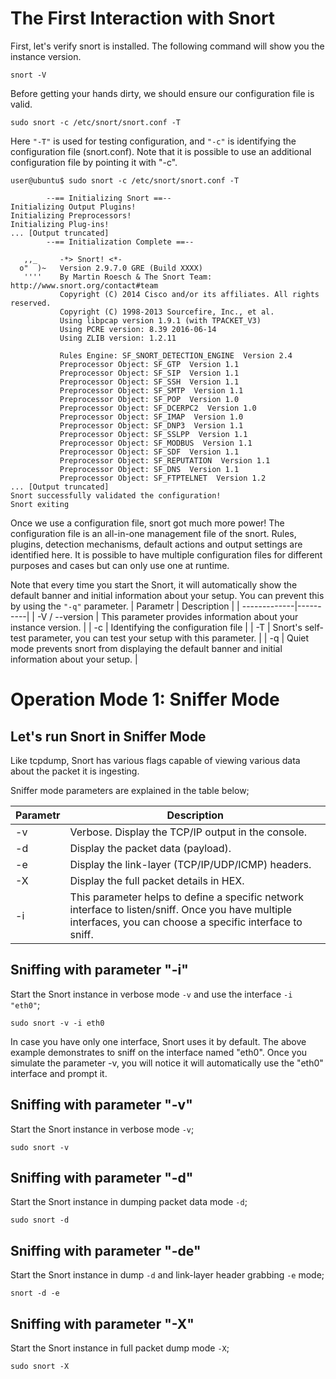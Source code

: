 # The First Interaction with Snort

First, let's verify snort is installed. The following command will show you the instance version.

```shell
snort -V
```

Before getting your hands dirty, we should ensure our configuration file is valid.
```shell
sudo snort -c /etc/snort/snort.conf -T 
```

Here `"-T"` is used for testing configuration, and `"-c"` is identifying the configuration file (snort.conf). Note that it is possible to use an additional configuration file by pointing it with "-c". 

```shell 
user@ubuntu$ sudo snort -c /etc/snort/snort.conf -T 

        --== Initializing Snort ==--
Initializing Output Plugins!
Initializing Preprocessors!
Initializing Plug-ins!
... [Output truncated]
        --== Initialization Complete ==--

   ,,_     -*> Snort! <*-
  o"  )~   Version 2.9.7.0 GRE (Build XXXX) 
   ''''    By Martin Roesch & The Snort Team: http://www.snort.org/contact#team
           Copyright (C) 2014 Cisco and/or its affiliates. All rights reserved.
           Copyright (C) 1998-2013 Sourcefire, Inc., et al.
           Using libpcap version 1.9.1 (with TPACKET_V3)
           Using PCRE version: 8.39 2016-06-14
           Using ZLIB version: 1.2.11

           Rules Engine: SF_SNORT_DETECTION_ENGINE  Version 2.4  
           Preprocessor Object: SF_GTP  Version 1.1  
           Preprocessor Object: SF_SIP  Version 1.1  
           Preprocessor Object: SF_SSH  Version 1.1  
           Preprocessor Object: SF_SMTP  Version 1.1  
           Preprocessor Object: SF_POP  Version 1.0  
           Preprocessor Object: SF_DCERPC2  Version 1.0  
           Preprocessor Object: SF_IMAP  Version 1.0  
           Preprocessor Object: SF_DNP3  Version 1.1  
           Preprocessor Object: SF_SSLPP  Version 1.1  
           Preprocessor Object: SF_MODBUS  Version 1.1  
           Preprocessor Object: SF_SDF  Version 1.1  
           Preprocessor Object: SF_REPUTATION  Version 1.1  
           Preprocessor Object: SF_DNS  Version 1.1  
           Preprocessor Object: SF_FTPTELNET  Version 1.2  
... [Output truncated]
Snort successfully validated the configuration!
Snort exiting
```

Once we use a configuration file, snort got much more power! The configuration file is an all-in-one management file of the snort. Rules, plugins, detection mechanisms, default actions and output settings are identified here. It is possible to have multiple configuration files for different purposes and cases but can only use one at runtime.

Note that every time you start the Snort, it will automatically show the default banner and initial information about your setup. You can prevent this by using the `"-q"` parameter.
| Parametr | Description |
| -------------|----------|
| -V / --version | This parameter provides information about your instance version. |
| -c | Identifying the configuration file |
| -T | Snort's self-test parameter, you can test your setup with this parameter. |
| -q | 	Quiet mode prevents snort from displaying the default banner and initial information about your setup. |

# Operation Mode 1: Sniffer Mode

## Let's run Snort in Sniffer Mode

Like tcpdump, Snort has various flags capable of viewing various data about the packet it is ingesting.

Sniffer mode parameters are explained in the table below;

| Parametr | Description |
| -------------|----------|
| -v | Verbose. Display the TCP/IP output in the console. |
| -d | Display the packet data (payload). |
| -e | Display the link-layer (TCP/IP/UDP/ICMP) headers.  |
| -X | Display the full packet details in HEX. |
| -i | This parameter helps to define a specific network interface to listen/sniff. Once you have multiple interfaces, you can choose a specific interface to sniff. |

## Sniffing with parameter "-i"

Start the Snort instance in verbose mode `-v` and use the interface `-i "eth0"`; 
```shell 
sudo snort -v -i eth0
```

In case you have only one interface, Snort uses it by default. The above example demonstrates to sniff on the interface named "eth0". Once you simulate the parameter -v, you will notice it will automatically use the "eth0" interface and prompt it.

## Sniffing with parameter "-v"

Start the Snort instance in verbose mode `-v`; 
```shell
sudo snort -v
```

## Sniffing with parameter "-d"

Start the Snort instance in dumping packet data mode `-d`; 
```shell
sudo snort -d
```
## Sniffing with parameter "-de"

Start the Snort instance in dump `-d` and link-layer header grabbing `-e` mode; 
```shell
snort -d -e
```
## Sniffing with parameter "-X"

Start the Snort instance in full packet dump mode `-X`; 
```shell
sudo snort -X
```
